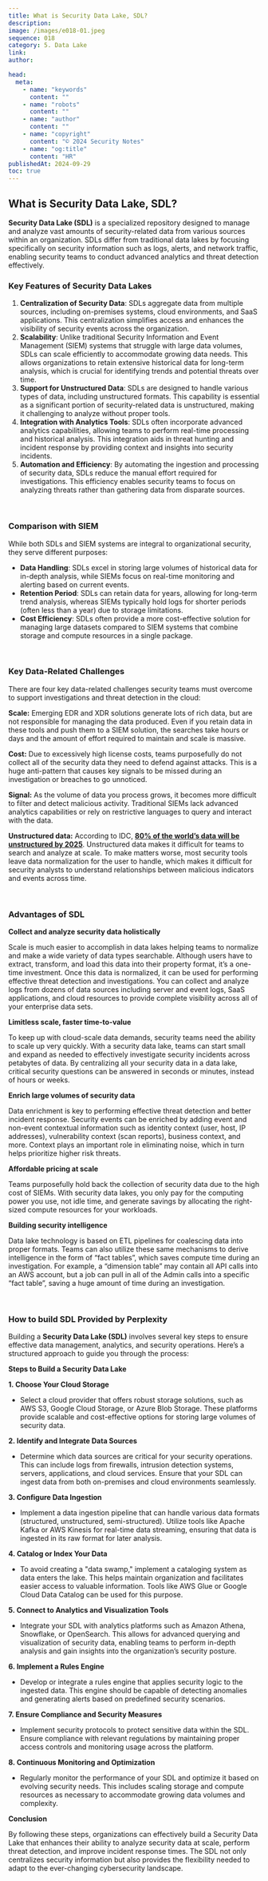 ```yaml
---
title: What is Security Data Lake, SDL?
description:
image: /images/e018-01.jpeg
sequence: 018
category: 5. Data Lake
link:
author:

head:
  meta:
    - name: "keywords"
      content: ""
    - name: "robots"
      content: ""
    - name: "author"
      content: ""
    - name: "copyright"
      content: "© 2024 Security Notes"
    - name: "og:title"
      content: "HR"
publishedAt: 2024-09-29
toc: true
---
```


## What is Security Data Lake, SDL?

**Security Data Lake (SDL)** is a specialized repository designed to manage and analyze vast amounts of security-related data from various sources within an organization. SDLs differ from traditional data lakes by focusing specifically on security information such as logs, alerts, and network traffic, enabling security teams to conduct advanced analytics and threat detection effectively.

### **Key Features of Security Data Lakes**

1. **Centralization of Security Data**: SDLs aggregate data from multiple sources, including on-premises systems, cloud environments, and SaaS applications. This centralization simplifies access and enhances the visibility of security events across the organization.
2. **Scalability**: Unlike traditional Security Information and Event Management (SIEM) systems that struggle with large data volumes, SDLs can scale efficiently to accommodate growing data needs. This allows organizations to retain extensive historical data for long-term analysis, which is crucial for identifying trends and potential threats over time.
3. **Support for Unstructured Data**: SDLs are designed to handle various types of data, including unstructured formats. This capability is essential as a significant portion of security-related data is unstructured, making it challenging to analyze without proper tools.
4. **Integration with Analytics Tools**: SDLs often incorporate advanced analytics capabilities, allowing teams to perform real-time processing and historical analysis. This integration aids in threat hunting and incident response by providing context and insights into security incidents.
5. **Automation and Efficiency**: By automating the ingestion and processing of security data, SDLs reduce the manual effort required for investigations. This efficiency enables security teams to focus on analyzing threats rather than gathering data from disparate sources.

<br>

### **Comparison with SIEM**

While both SDLs and SIEM systems are integral to organizational security, they serve different purposes:

- **Data Handling**: SDLs excel in storing large volumes of historical data for in-depth analysis, while SIEMs focus on real-time monitoring and alerting based on current events.
- **Retention Period**: SDLs can retain data for years, allowing for long-term trend analysis, whereas SIEMs typically hold logs for shorter periods (often less than a year) due to storage limitations.
- **Cost Efficiency**: SDLs often provide a more cost-effective solution for managing large datasets compared to SIEM systems that combine storage and compute resources in a single package.

<br>

### **Key Data-Related Challenges**

There are four key data-related challenges security teams must overcome to support investigations and threat detection in the cloud:

**Scale:** Emerging EDR and XDR solutions generate lots of rich data, but are not responsible for managing the data produced. Even if you retain data in these tools and push them to a SIEM solution, the searches take hours or days and the amount of effort required to maintain and scale is massive.

**Cost:** Due to excessively high license costs, teams purposefully do not collect all of the security data they need to defend against attacks. This is a huge anti-pattern that causes key signals to be missed during an investigation or breaches to go unnoticed.

**Signal:** As the volume of data you process grows, it becomes more difficult to filter and detect malicious activity. Traditional SIEMs lack advanced analytics capabilities or rely on restrictive languages to query and interact with the data.

**Unstructured data:** According to IDC, [**80% of the world’s data will be unstructured by 2025**](https://solutionsreview.com/data-management/80-percent-of-your-data-will-be-unstructured-in-five-years/). Unstructured data makes it difficult for teams to search and analyze at scale. To make matters worse, most security tools leave data normalization for the user to handle, which makes it difficult for security analysts to understand relationships between malicious indicators and events across time.

<br>

### **Advantages of SDL**

**Collect and analyze security data holistically**

Scale is much easier to accomplish in data lakes helping teams to normalize and make a wide variety of data types searchable. Although users have to extract, transform, and load this data into their property format, it’s a one-time investment. Once this data is normalized, it can be used for performing effective threat detection and investigations. You can collect and analyze logs from dozens of data sources including server and event logs, SaaS applications, and cloud resources to provide complete visibility across all of your enterprise data sets.

**Limitless scale, faster time-to-value**

To keep up with cloud-scale data demands, security teams need the ability to scale up very quickly. With a security data lake, teams can start small and expand as needed to effectively investigate security incidents across petabytes of data. By centralizing all your security data in a data lake, critical security questions can be answered in seconds or minutes, instead of hours or weeks.

**Enrich large volumes of security data**

Data enrichment is key to performing effective threat detection and better incident response. Security events can be enriched by adding event and non-event contextual information such as identity context (user, host, IP addresses), vulnerability context (scan reports), business context, and more. Context plays an important role in eliminating noise, which in turn helps prioritize higher risk threats.

**Affordable pricing at scale**

Teams purposefully hold back the collection of security data due to the high cost of SIEMs. With security data lakes, you only pay for the computing power you use, not idle time, and generate savings by allocating the right-sized compute resources for your workloads.

**Building security intelligence**

Data lake technology is based on ETL pipelines for coalescing data into proper formats. Teams can also utilize these same mechanisms to derive intelligence in the form of “fact tables”, which saves compute time during an investigation. For example, a “dimension table” may contain all API calls into an AWS account, but a job can pull in all of the Admin calls into a specific “fact table”, saving a huge amount of time during an investigation.

<br>

### **How to build SDL** Provided by Perplexity

Building a **Security Data Lake (SDL)** involves several key steps to ensure effective data management, analytics, and security operations. Here’s a structured approach to guide you through the process:

**Steps to Build a Security Data Lake**

**1. Choose Your Cloud Storage**

- Select a cloud provider that offers robust storage solutions, such as AWS S3, Google Cloud Storage, or Azure Blob Storage. These platforms provide scalable and cost-effective options for storing large volumes of security data.

**2. Identify and Integrate Data Sources**

- Determine which data sources are critical for your security operations. This can include logs from firewalls, intrusion detection systems, servers, applications, and cloud services. Ensure that your SDL can ingest data from both on-premises and cloud environments seamlessly.

**3. Configure Data Ingestion**

- Implement a data ingestion pipeline that can handle various data formats (structured, unstructured, semi-structured). Utilize tools like Apache Kafka or AWS Kinesis for real-time data streaming, ensuring that data is ingested in its raw format for later analysis.

**4. Catalog or Index Your Data**

- To avoid creating a "data swamp," implement a cataloging system as data enters the lake. This helps maintain organization and facilitates easier access to valuable information. Tools like AWS Glue or Google Cloud Data Catalog can be used for this purpose.

**5. Connect to Analytics and Visualization Tools**

- Integrate your SDL with analytics platforms such as Amazon Athena, Snowflake, or OpenSearch. This allows for advanced querying and visualization of security data, enabling teams to perform in-depth analysis and gain insights into the organization’s security posture.

**6. Implement a Rules Engine**

- Develop or integrate a rules engine that applies security logic to the ingested data. This engine should be capable of detecting anomalies and generating alerts based on predefined security scenarios.

**7. Ensure Compliance and Security Measures**

- Implement security protocols to protect sensitive data within the SDL. Ensure compliance with relevant regulations by maintaining proper access controls and monitoring usage across the platform.

**8. Continuous Monitoring and Optimization**

- Regularly monitor the performance of your SDL and optimize it based on evolving security needs. This includes scaling storage and compute resources as necessary to accommodate growing data volumes and complexity.

**Conclusion**

By following these steps, organizations can effectively build a Security Data Lake that enhances their ability to analyze security data at scale, perform threat detection, and improve incident response times. The SDL not only centralizes security information but also provides the flexibility needed to adapt to the ever-changing cybersecurity landscape.
